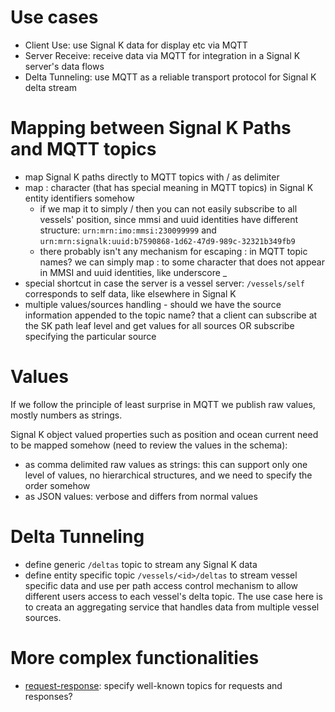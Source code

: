 # Use cases

- Client Use: use Signal K data for display etc via MQTT
- Server Receive: receive data via MQTT for integration in a Signal K server's data flows
- Delta Tunneling: use MQTT as a reliable transport protocol for Signal K delta stream

# Mapping between Signal K Paths and MQTT topics

- map Signal K paths directly to MQTT topics with / as delimiter
- map : character (that has special meaning in MQTT topics) in Signal K entity identifiers somehow
  - if we map it to simply / then you can not easily subscribe to all vessels' position, since mmsi and uuid identities have different structure: `urn:mrn:imo:mmsi:230099999` and `urn:mrn:signalk:uuid:b7590868-1d62-47d9-989c-32321b349fb9`
  - there probably isn't any mechanism for escaping : in MQTT topic names? we can simply map : to some character that does not appear in MMSI and uuid identities, like underscore _
- special shortcut in case the server is a vessel server: `/vessels/self` corresponds to self data, like elsewhere in Signal K
- multiple values/sources handling - should we have the source information appended to the topic name? that a client can subscribe at the SK path leaf level and get values for all sources OR subscribe specifying the particular source 

# Values

If we follow the principle of least surprise in MQTT we publish raw values, mostly numbers as strings.

Signal K object valued properties such as position and ocean current need to be mapped somehow (need to review the values in the schema):
- as comma delimited raw values as strings: this can support only one level of values, no hierarchical structures, and we need to specify the order somehow
- as JSON values: verbose and differs from normal values

# Delta Tunneling

- define generic `/deltas` topic to stream any Signal K data
- define entity specific topic `/vessels/<id>/deltas` to stream vessel specific data and use per path access control mechanism to allow different users access to each vessel's delta topic. The use case here is to creata an aggregating service that handles data from multiple vessel sources.

# More complex functionalities

- [request-response](https://signalk.org/specification/1.3.0/doc/request_response.html): specify well-known topics for requests and responses?
